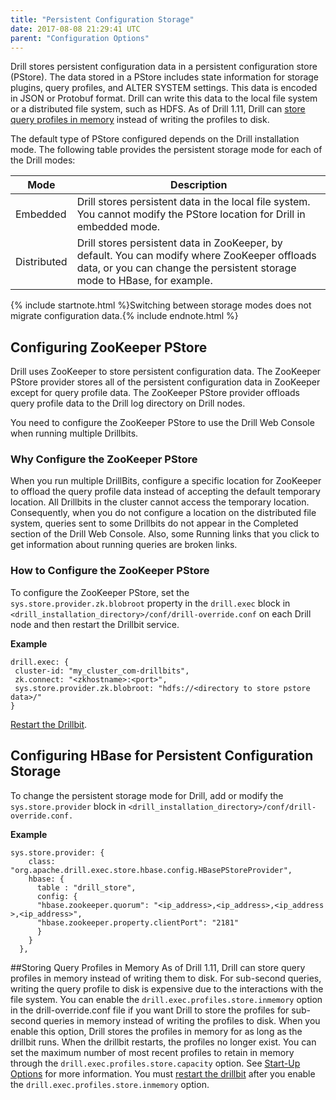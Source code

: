 ```yaml
---
title: "Persistent Configuration Storage"
date: 2017-08-08 21:29:41 UTC
parent: "Configuration Options"
---
```

Drill stores persistent configuration data in a persistent configuration store
(PStore). The data stored in a PStore includes state information for storage plugins, query profiles, and ALTER SYSTEM settings. This data is encoded in JSON or Protobuf format. Drill can write this data to the local file system or a distributed file system, such as HDFS. As of Drill 1.11, Drill can [store query profiles in memory](https://drill.apache.org/docs/persistent-configuration-storage/#storing-query-profiles-in-memory) instead of writing the profiles to disk.

The default type of PStore configured depends on the Drill installation mode. The following table provides the persistent storage mode for each of the Drill
modes:

| Mode        | Description                                                                                                                                                                          |
|-------------|--------------------------------------------------------------------------------------------------------------------------------------------------------------------------------------|
| Embedded    | Drill stores persistent data in the local file system. You cannot modify the PStore location for Drill in embedded mode.                                                             |
| Distributed | Drill stores persistent data in ZooKeeper, by default. You can modify where ZooKeeper offloads data, or you can change the persistent storage mode to HBase, for example.            |
  
{% include startnote.html %}Switching between storage modes does not migrate configuration data.{% include endnote.html %}

## Configuring ZooKeeper PStore

Drill uses ZooKeeper to
store persistent configuration data. The ZooKeeper PStore provider stores all
of the persistent configuration data in ZooKeeper except for query profile
data. The ZooKeeper PStore provider offloads query profile data to the Drill log directory on Drill nodes. 

You need to configure the ZooKeeper PStore to use the Drill Web Console when running multiple Drillbits. 

### Why Configure the ZooKeeper PStore

When you run multiple DrillBits, configure a specific location for ZooKeeper to offload the query profile data instead of accepting the default temporary location. All Drillbits in the cluster cannot access the temporary location. Consequently, when you do not configure a location on the distributed file system, queries sent to some Drillbits do not appear in the Completed section of the Drill Web Console. Also, some Running links that you click to get information about running queries are broken links.

### How to Configure the ZooKeeper PStore

To configure the ZooKeeper PStore, set the `sys.store.provider.zk.blobroot` property in the `drill.exec`
block in `<drill_installation_directory>/conf/drill-override.conf` on each
Drill node and then restart the Drillbit service.

**Example**

	drill.exec: {
	 cluster-id: "my_cluster_com-drillbits",
	 zk.connect: "<zkhostname>:<port>",
	 sys.store.provider.zk.blobroot: "hdfs://<directory to store pstore data>/"
	}

[Restart the Drillbit]({{site.baseurl}}/docs/starting-drill-in-distributed-mode/).

## Configuring HBase for Persistent Configuration Storage

To change the persistent storage mode for Drill, add or modify the
`sys.store.provider` block in `<drill_installation_directory>/conf/drill-
override.conf.`

**Example**

	sys.store.provider: {
	    class: "org.apache.drill.exec.store.hbase.config.HBasePStoreProvider",
	    hbase: {
	      table : "drill_store",
	      config: {
	      "hbase.zookeeper.quorum": "<ip_address>,<ip_address>,<ip_address >,<ip_address>",
	      "hbase.zookeeper.property.clientPort": "2181"
	      }
	    }
	  },  

##Storing Query Profiles in Memory
As of Drill 1.11, Drill can store query profiles in memory instead of writing them to disk. For sub-second queries, writing the query profile to disk is expensive due to the interactions with the file system. You can enable the `drill.exec.profiles.store.inmemory` option in the drill-override.conf file if you want Drill to store the profiles for sub-second queries in memory instead of writing the profiles to disk. When you enable this option, Drill stores the profiles in memory for as long as the drillbit runs. When the drillbit restarts, the profiles no longer exist. You can set the maximum number of most recent profiles to retain in memory through the `drill.exec.profiles.store.capacity` option. See [Start-Up Options]({{site.baseurl}}/docs/start-up-options/) for more information. You must [restart the drillbit]({{site.baseurl}}/docs/starting-drill-in-distributed-mode/) after you enable the `drill.exec.profiles.store.inmemory` option. 

